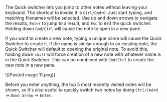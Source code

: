 The Quick switcher lets you jump to other notes without leaving your keyboard. The shortcut to invoke it is `Ctrl/Cmd+O`. Just start typing, and matching filenames will be selected. Use up and down arrows to navigate the results, `Enter` to jump to a result, and  `Esc` to exit the quick switcher. Holding down `Cmd/Ctrl` will cause the note to open in a new pane. 

If you want to create a new note, typing a unique name will cause the Quick Switcher to create it. If the name is similar enough to an existing note, the Quick Switcher will default to opening the original note. To avoid this, holding down `shift` will force creation of a new note with whatever name is in the Quick Switcher. This can be combined with `Cmd/Ctrl` to create the new note in a new pane. 

![[Pasted image 11.png]]

Before you enter anything, the top 5 most recently visited notes will be shown, so it's also useful to quickly switch two notes by doing `Ctrl/Cmd+O` → `Down arrow` → `Enter`.


